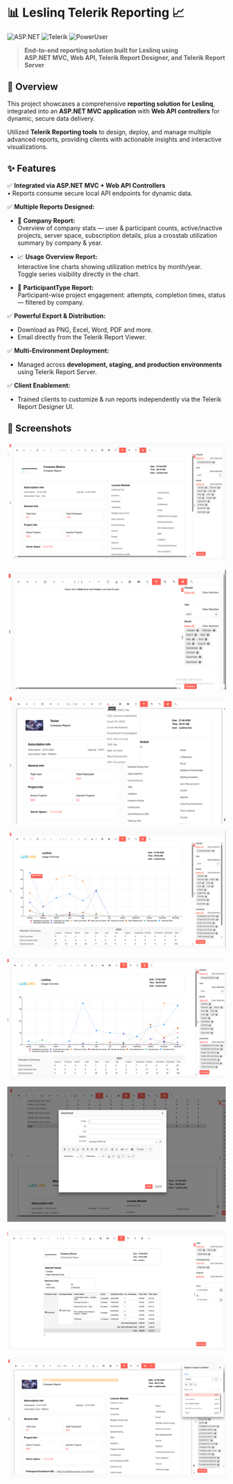 # 📊 Leslinq Telerik Reporting 📈
![ASP.NET](https://img.shields.io/badge/ASP.NET-MVC-blue?style=flat-square)
![Telerik](https://img.shields.io/badge/Telerik-Reporting-orange?style=flat-square)
![PowerUser](https://img.shields.io/badge/Tech-Stack-blueviolet?style=flat-square)

> **End-to-end reporting solution built for Leslinq using**  
> **ASP.NET MVC, Web API, Telerik Report Designer, and Telerik Report Server**

## 🚀 Overview
This project showcases a comprehensive **reporting solution for Leslinq**, integrated into an **ASP.NET MVC application** with **Web API controllers** for dynamic, secure data delivery.

Utilized **Telerik Reporting tools** to design, deploy, and manage multiple advanced reports, providing clients with actionable insights and interactive visualizations.

## ✨ Features
✅ **Integrated via ASP.NET MVC + Web API Controllers**  
   • Reports consume secure local API endpoints for dynamic data.

✅ **Multiple Reports Designed:**
- 🏢 **Company Report:**  
  Overview of company stats — user & participant counts, active/inactive projects, server space, subscription details, plus a crosstab utilization summary by company & year.

- 📈 **Usage Overview Report:**  
  Interactive line charts showing utilization metrics by month/year.  
  Toggle series visibility directly in the chart.

- 👤 **ParticipantType Report:**  
  Participant-wise project engagement: attempts, completion times, status — filtered by company.

✅ **Powerful Export & Distribution:**  
- Download as PNG, Excel, Word, PDF and more.  
- Email directly from the Telerik Report Viewer.

✅ **Multi-Environment Deployment:**  
- Managed across **development, staging, and production environments** using Telerik Report Server.

✅ **Client Enablement:**  
- Trained clients to customize & run reports independently via the Telerik Report Designer UI.

## 📸 Screenshots

![Companyreport](Screenshot/Companyreport.png)

![Beforepreview](Screenshot/Beforepreview.png)

![exportfile](Screenshot/exportfile.png)

![linechart1](Screenshot/linechart1.png)

![linechart2](Screenshot/linechart2.png)

![mailing](Screenshot/mailing.png)

![participantreport](Screenshot/participantreport.png)

![searchtab](Screenshot/searchtab.png)



